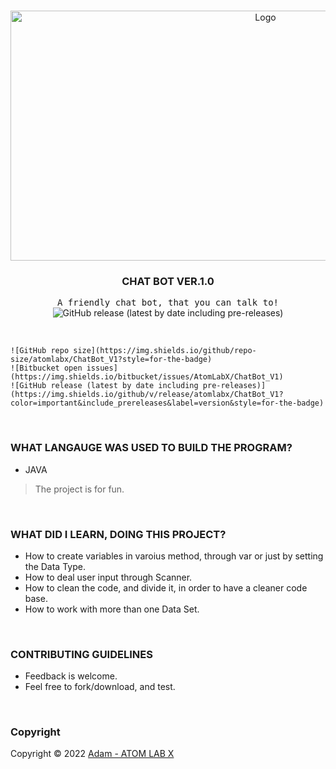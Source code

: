 <!-- PROJECT LOGO -->
<br />
<p align="center">
  <a href="https://github.com/AtomLabX/ChatBot_V1">
    <img src="https://github.com/AtomLabX/ChatBot_V1/blob/main/ref/Demo-gif.gif?raw=true" alt="Logo" width="800" height="400">
  </a>

  <h3 align="center">CHAT BOT VER.1.0</h3>

  <p align="center">
    <samp>A friendly chat bot, that you can talk to!</samp>
    <img alt="GitHub release (latest by date including pre-releases)" src="https://img.shields.io/github/v/release/atomlabx/ChatBot_V1?color=important&include_prereleases&label=version&style=for-the-badge">
    </p>
    
<br>


    ![GitHub repo size](https://img.shields.io/github/repo-size/atomlabx/ChatBot_V1?style=for-the-badge)
    ![Bitbucket open issues](https://img.shields.io/bitbucket/issues/AtomLabX/ChatBot_V1)
    ![GitHub release (latest by date including pre-releases)](https://img.shields.io/github/v/release/atomlabx/ChatBot_V1?color=important&include_prereleases&label=version&style=for-the-badge)


<br/>

### WHAT LANGAUGE WAS USED TO BUILD THE PROGRAM?

* JAVA



> The project is for fun.

<br/>

### WHAT DID I LEARN, DOING THIS PROJECT?


* How to create variables in varoius method, through var or just by setting the Data Type.<br>
* How to deal user input through Scanner.<br>
* How to clean the code, and divide it, in order to have a cleaner code base.<br>
* How to work with more than one Data Set.<br>

<br/>


<!-- CONTRIBUTING GUIDELINES -->
### CONTRIBUTING GUIDELINES

- Feedback is welcome.
- Feel free to fork/download, and test.


<br/>

<!-- LICENSE -->
### Copyright

Copyright © 2022 [Adam - ATOM LAB X](https://AtomLabX.Dev)


